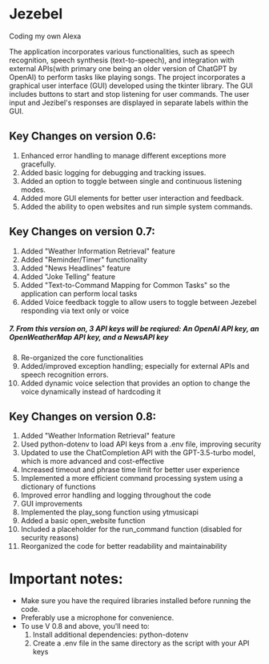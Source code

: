 # Jezebel
Coding my own Alexa




The application incorporates various functionalities, such as speech recognition, speech synthesis (text-to-speech), and integration with external APIs(with primary one being an older version of ChatGPT by OpenAI) to perform tasks like playing songs. The project incorporates a graphical user interface (GUI) developed using the tkinter library. The GUI includes buttons to start and stop listening for user commands. The user input and Jezibel's responses are displayed in separate labels within the GUI.



## Key Changes on version 0.6:
  1. Enhanced error handling to manage different exceptions more gracefully.
  2. Added basic logging for debugging and tracking issues.
  3. Added an option to toggle between single and continuous listening modes.
  4. Added more GUI elements for better user interaction and feedback.
  5. Added the ability to open websites and run simple system commands.

## Key Changes on version 0.7:
  1. Added "Weather Information Retrieval" feature
  2. Added "Reminder/Timer" functionality
  3. Added "News Headlines" feature
  4. Added "Joke Telling" feature
  5. Added "Text-to-Command Mapping for Common Tasks" so the application can perform local tasks
  6. Added Voice feedback toggle to allow users to toggle between Jezebel responding via text only or voice
#####  7. From this version on, 3 API keys will be reqiured: An OpenAI API key, an OpenWeatherMap API key, and a NewsAPI key
  8. Re-organized the core functionalities
  9. Added/improved exception handling; especially for external APIs and speech recognition errors.
  10. Added dynamic voice selection that provides an option to change the voice dynamically instead of hardcoding it

## Key Changes on version 0.8:
  1. Added "Weather Information Retrieval" feature
  2. Used python-dotenv to load API keys from a .env file, improving security
  3. Updated to use the ChatCompletion API with the GPT-3.5-turbo model, which is more advanced and cost-effective
  4. Increased timeout and phrase time limit for better user experience
  5. Implemented a more efficient command processing system using a dictionary of functions
  6. Improved error handling and logging throughout the code
  7. GUI improvements
  8. Implemented the play_song function using ytmusicapi
  9. Added a basic open_website function
  10. Included a placeholder for the run_command function (disabled for security reasons)
  11. Reorganized the code for better readability and maintainability

# Important notes:
- Make sure you have the required libraries installed before running the code.
- Preferably use a microphone for convenience.
- To use V 0.8 and above, you'll need to:
  1. Install additional dependencies: python-dotenv
  2. Create a .env file in the same directory as the script with your API keys
